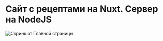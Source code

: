 # Сайт с рецептами на Nuxt. Сервер на NodeJS

![Скриншот Главной страницы](./client/assets/pagescreen.png)
